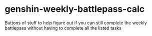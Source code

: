 # genshin-weekly-battlepass-calc
Buttons of stuff to help figure out if you can still complete the weekly battlepass without having to complete all the listed tasks

